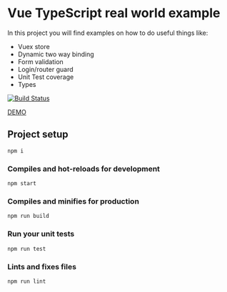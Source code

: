 # Vue TypeScript real world example

In this project you will find examples on how to do useful things like: 

- Vuex store
- Dynamic two way binding
- Form validation
- Login/router guard
- Unit Test coverage
- Types


[![Build Status](https://travis-ci.com/re2005/vue-typescript-real-world-example.svg?branch=master)](https://travis-ci.com/re2005/vue-typescript-real-world-example)

[DEMO](https://re2005.github.io/vue-typescript-real-world-example/)


## Project setup
```
npm i
```

### Compiles and hot-reloads for development
```
npm start
```

### Compiles and minifies for production
```
npm run build
```

### Run your unit tests
```
npm run test
```

### Lints and fixes files
```
npm run lint
```
